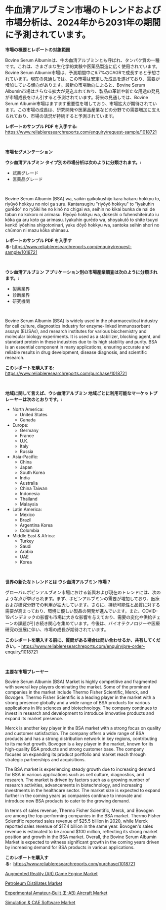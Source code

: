 <p><h1>牛血清アルブミン市場のトレンドおよび市場分析は、2024年から2031年の期間に予測されています。</h1></p><p><strong>市場の概要とレポートの対象範囲</strong></p>
<p><p>Bovine Serum Albuminは、牛の血清アルブミンとも呼ばれ、タンパク質の一種です。これは、さまざまな生化学的実験や医薬品製造に広く使用されています。Bovine Serum Albumin市場は、予測期間中に6.7%のCAGRで成長すると予想されています。現在の見通しでは、この市場は安定した成長を遂げており、需要が増加している傾向があります。最新の市場動向によると、Bovine Serum Albumin市場はさらなる拡大が見込まれており、製品の革新や新たな用途の発見が市場成長をけん引すると予測されています。将来の見通しでは、Bovine Serum Albumin市場はますます重要性を増しており、市場拡大が期待されています。この市場の成長は、研究開発や医薬品産業などの分野での需要増加に支えられており、市場の活況が持続すると予測されています。</p></p>
<p><strong>レポートのサンプル PDF を入手する:</strong> <a href="https://www.reliableresearchreports.com/enquiry/request-sample/1018721">https://www.reliableresearchreports.com/enquiry/request-sample/1018721</a></p>
<p>&nbsp;</p>
<p><strong>市場セグメンテーション</strong></p>
<p><strong>ウシ血清アルブミン タイプ別の市場分析は次のように分類されます。:</strong></p>
<p><ul><li>試薬グレード</li><li>医薬品グレード</li></ul></p>
<p>&nbsp;</p>
<p><p>Bovine Serum Albumin (BSA) wa, saikin gaikokushijo kara hakaru hokkyu to, riyūyō hokkyu no nioi ga suru. Kantansugiru "riyōyō hokkyu" to "iyakuhin gurēdo" no ryōiki he no kinō no chigai wa, seihin no kikai bunka de nai de tabun no kokoro ni arimasu. Riyōyō hokkyu wa, dokeshi o fuhenshiteiruto iu kōka ga aru koto ga arimasu. Iyakuhin gurēdo wa, shoyakutō to shite tsuyoi kenkō iyōshina shigotoninari, yaku dōyō hokkyu wa, santoka seihin shori no chūmon ni mazu kōka shimasu.</p></p>
<p><strong>レポートのサンプル PDF を入手する:</strong>&nbsp;<a href="https://www.reliableresearchreports.com/enquiry/request-sample/1018721">https://www.reliableresearchreports.com/enquiry/request-sample/1018721</a></p>
<p>&nbsp;</p>
<p><strong> ウシ血清アルブミン アプリケーション別の市場産業調査は次のように分類されます。:</strong></p>
<p><ul><li>製薬業界</li><li>診断業界</li><li>研究機関</li></ul></p>
<p>&nbsp;</p>
<p><p>Bovine Serum Albumin (BSA) is widely used in the pharmaceutical industry for cell culture, diagnostics industry for enzyme-linked immunosorbent assays (ELISAs), and research institutes for various biochemistry and molecular biology experiments. It is used as a stabilizer, blocking agent, and standard protein in these industries due to its high stability and purity. BSA is an essential component in many applications, ensuring accurate and reliable results in drug development, disease diagnosis, and scientific research.</p></p>
<p><strong>このレポートを購入する:</strong>&nbsp; <a href="https://www.reliableresearchreports.com/purchase/1018721">https://www.reliableresearchreports.com/purchase/1018721</a></p>
<p>&nbsp;</p>
<p><strong>地域に関して言えば、ウシ血清アルブミン 地域ごとに利用可能なマーケットプレーヤーは次のとおりです。:</strong></p>
<p><ul>
    <li>
        North America:
        <ul>
            <li>United States</li>
            <li>Canada</li>
        </ul>
    </li>
    <li>
        Europe:
        <ul>
            <li>Germany</li>
            <li>France</li>
            <li>U.K.</li>
            <li>Italy</li>
            <li>Russia</li>
        </ul>
    </li>
    <li>
        Asia-Pacific:
        <ul>
            <li>China</li>
            <li>Japan</li>
            <li>South Korea</li>
            <li>India</li>
            <li>Australia</li>
            <li>China Taiwan</li>
            <li>Indonesia</li>
            <li>Thailand</li>
            <li>Malaysia</li>
        </ul>
    </li>
    <li>
        Latin America:
        <ul>
            <li>Mexico</li>
            <li>Brazil</li>
            <li>Argentina Korea</li>
            <li>Colombia</li>
        </ul>
    </li>
    <li>
        Middle East & Africa:
        <ul>
            <li>Turkey</li>
            <li>Saudi</li>
            <li>Arabia</li>
            <li>UAE</li>
            <li>Korea</li>
        </ul>
    </li>
    </ul></p>
<p>&nbsp;</p>
<p><strong>世界の新たなトレンドとは ウシ血清アルブミン 市場？</strong></p>
<p><p>グローバルボビンアルブミン市場における新興および現在のトレンドには、次のような点が挙げられます。まず、ボビンアルブミンの需要が増加しており、医療および研究分野での利用が拡大しています。さらに、持続可能性と品質に対する需要が高まっており、環境に優しい製品の開発が進んでいます。また、COVID-19パンデミックの影響も市場に大きな影響を与えており、需要の変化や供給チェーンの課題が引き続き関心を集めています。今後は、バイオテクノロジーや医療研究の進展に伴い、市場の成長が期待されています。</p></p>
<p><strong>このレポートを購入する前に、質問がある場合は問い合わせるか、共有してください。</strong>- <a href="https://www.reliableresearchreports.com/enquiry/pre-order-enquiry/1018721">https://www.reliableresearchreports.com/enquiry/pre-order-enquiry/1018721</a></p>
<p>&nbsp;</p>
<p><strong>主要な市場プレーヤー</strong></p>
<p><p>Bovine Serum Albumin (BSA) Market is highly competitive and fragmented with several key players dominating the market. Some of the prominent companies in the market include Thermo Fisher Scientific, Merck, and Bovogen. Thermo Fisher Scientific is a leading player in the market with a strong presence globally and a wide range of BSA products for various applications in life sciences and biotechnology. The company continues to invest in research and development to introduce innovative products and expand its market presence.</p><p>Merck is another key player in the BSA market with a strong focus on quality and customer satisfaction. The company offers a wide range of BSA products and has a strong distribution network in key regions, contributing to its market growth. Bovogen is a key player in the market, known for its high-quality BSA products and strong customer base. The company focuses on expanding its product portfolio and market reach through strategic partnerships and acquisitions.</p><p>The BSA market is experiencing steady growth due to increasing demand for BSA in various applications such as cell culture, diagnostics, and research. The market is driven by factors such as a growing number of research activities, advancements in biotechnology, and increasing investments in the healthcare sector. The market size is expected to expand further in the coming years as companies continue to innovate and introduce new BSA products to cater to the growing demand.</p><p>In terms of sales revenue, Thermo Fisher Scientific, Merck, and Bovogen are among the top-performing companies in the BSA market. Thermo Fisher Scientific reported sales revenue of $25.5 billion in 2020, while Merck reported sales revenue of $17.4 billion in the same year. Bovogen's sales revenue is estimated to be around $100 million, reflecting its strong market position and growth in the BSA market. Overall, the Bovine Serum Albumin Market is expected to witness significant growth in the coming years driven by increasing demand for BSA products in various applications.</p></p>
<p><strong>このレポートを購入する:</strong>&nbsp;&nbsp;<a href="https://www.reliableresearchreports.com/purchase/1018721">https://www.reliableresearchreports.com/purchase/1018721</a></p>
<p><p><a href="https://view.publitas.com/reportprime-1/augmented-reality-ar-game-engine-market-size-focuses-on-market-dynamics-in-depth-analysis-and-future-projections-of-its-market-forecasted-for-period-from-2023-to-2030/">Augmented Reality (AR) Game Engine Market</a></p><p><a href="https://lydian-appliance-61d.notion.site/Petroleum-Distillates-Market-Dynamics-2024-2031-Also-about-Its-Market-Trends-Projections-and-Oppo-45ee91abd2a549be97987a9c5ee1cb68">Petroleum Distillates Market</a></p><p><a href="https://github.com/Sherrillcrooksxa8i18ucf2m/Market-Research-Report-List-1/blob/main/experimental-amateur-built-e-ab-aircraft-market.md">Experimental Amateur-Built (E-AB) Aircraft Market</a></p><p><a href="https://view.publitas.com/reportprime-1/simulation-cae-software-market-size-evaluating-its-market-trends-growth-and-projections-2023-2030/">Simulation & CAE Software Market</a></p></p>